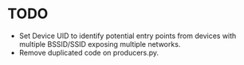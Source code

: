 # TODO

 * Set Device UID to identify potential entry points from devices with multiple
   BSSID/SSID exposing multiple networks.
 * Remove duplicated code on producers.py.